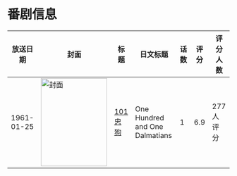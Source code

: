 # 番剧信息

|放送日期|封面|标题|日文标题|话数|评分|评分人数|
|---|---|---|---|---|---|---|
|1961-01-25|<img src="https://lain.bgm.tv/pic/cover/c/80/a7/40122_kNZuK.jpg" alt="封面" style="width:150px;height:200px;object-fit:cover;">|[101忠狗](https://bangumi.tv/subject/40122)|One Hundred and One Dalmatians|1|6.9|277人评分|
